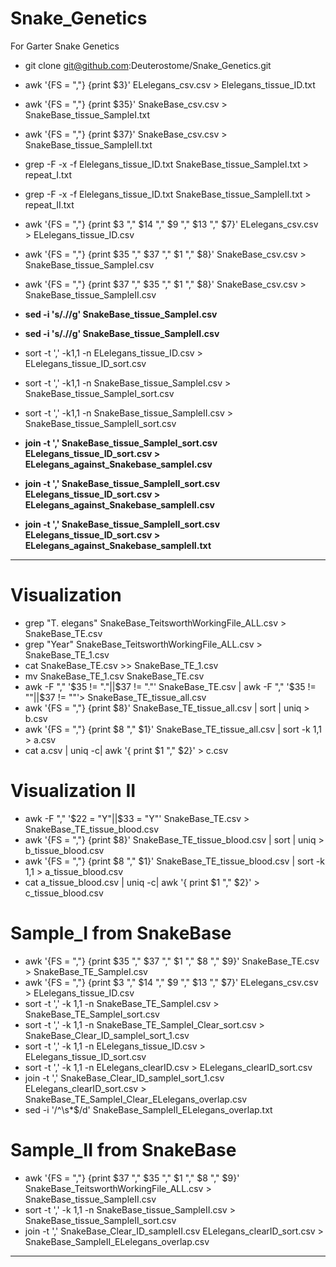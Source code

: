 # Snake_Genetics
For Garter Snake Genetics

- git clone git@github.com:Deuterostome/Snake_Genetics.git
- awk '{FS = ","} {print $3}' ELelegans_csv.csv > Elelegans_tissue_ID.txt
- awk '{FS = ","} {print $35}' SnakeBase_csv.csv > SnakeBase_tissue_SampleI.txt
- awk '{FS = ","} {print $37}' SnakeBase_csv.csv > SnakeBase_tissue_SampleII.txt
- grep -F -x -f Elelegans_tissue_ID.txt SnakeBase_tissue_SampleI.txt > repeat_I.txt
- grep -F -x -f Elelegans_tissue_ID.txt SnakeBase_tissue_SampleII.txt > repeat_II.txt

- awk '{FS = ","} {print $3 "," $14 "," $9 "," $13 "," $7}' ELelegans_csv.csv > ELelegans_tissue_ID.csv
- awk '{FS = ","} {print $35 "," $37 "," $1 "," $8}' SnakeBase_csv.csv > SnakeBase_tissue_SampleI.csv
- awk '{FS = ","} {print $37 "," $35 "," $1 "," $8}' SnakeBase_csv.csv > SnakeBase_tissue_SampleII.csv
- **sed -i 's/.//g' SnakeBase_tissue_SampleI.csv**
- **sed -i 's/.//g' SnakeBase_tissue_SampleII.csv**
- sort -t ',' -k1,1 -n ELelegans_tissue_ID.csv > ELelegans_tissue_ID_sort.csv
- sort -t ',' -k1,1 -n SnakeBase_tissue_SampleI.csv > SnakeBase_tissue_SampleI_sort.csv
- sort -t ',' -k1,1 -n SnakeBase_tissue_SampleII.csv > SnakeBase_tissue_SampleII_sort.csv
- **join -t ',' SnakeBase_tissue_SampleI_sort.csv ELelegans_tissue_ID_sort.csv > ELelegans_against_Snakebase_sampleI.csv**
- **join -t ',' SnakeBase_tissue_SampleII_sort.csv ELelegans_tissue_ID_sort.csv > ELelegans_against_Snakebase_sampleII.csv**
- **join -t ',' SnakeBase_tissue_SampleII_sort.csv ELelegans_tissue_ID_sort.csv > ELelegans_against_Snakebase_sampleII.txt**
____________________________________________________________________________________________________________________________

# Visualization
- grep "T. elegans" SnakeBase_TeitsworthWorkingFile_ALL.csv > SnakeBase_TE.csv
- grep "Year" SnakeBase_TeitsworthWorkingFile_ALL.csv > SnakeBase_TE_1.csv
- cat SnakeBase_TE.csv >> SnakeBase_TE_1.csv
- mv SnakeBase_TE_1.csv SnakeBase_TE.csv
- awk -F "," '$35 != "."||$37 != "."' SnakeBase_TE.csv | awk -F "," '$35 != ""||$37 != ""'> SnakeBase_TE_tissue_all.csv
- awk '{FS = ","} {print $8}' SnakeBase_TE_tissue_all.csv | sort | uniq > b.csv
- awk '{FS = ","} {print $8 "," $1}' SnakeBase_TE_tissue_all.csv | sort -k 1,1 > a.csv
- cat a.csv | uniq -c| awk '{ print $1 "," $2}' > c.csv

# Visualization II
- awk -F "," '$22 = "Y"||$33 = "Y"' SnakeBase_TE.csv > SnakeBase_TE_tissue_blood.csv
- awk '{FS = ","} {print $8}' SnakeBase_TE_tissue_blood.csv | sort | uniq > b_tissue_blood.csv
- awk '{FS = ","} {print $8 "," $1}' SnakeBase_TE_tissue_blood.csv | sort -k 1,1 > a_tissue_blood.csv
- cat a_tissue_blood.csv | uniq -c| awk '{ print $1 "," $2}' > c_tissue_blood.csv




# Sample_I from SnakeBase
- awk '{FS = ","} {print $35 "," $37 "," $1 "," $8 "," $9}' SnakeBase_TE.csv > SnakeBase_TE_SampleI.csv
- awk '{FS = ","} {print $3 "," $14 "," $9 "," $13 "," $7}' ELelegans_csv.csv > ELelegans_tissue_ID.csv
- sort -t ',' -k 1,1 -n SnakeBase_TE_SampleI.csv > SnakeBase_TE_SampleI_sort.csv
- sort -t ',' -k 1,1 -n SnakeBase_TE_SampleI_Clear_sort.csv > SnakeBase_Clear_ID_sampleI_sort_1.csv
- sort -t ',' -k 1,1 -n ELelegans_tissue_ID.csv > ELelegans_tissue_ID_sort.csv
- sort -t ',' -k 1,1 -n ELelegans_clearID.csv > ELelegans_clearID_sort.csv
- join -t ',' SnakeBase_Clear_ID_sampleI_sort_1.csv ELelegans_clearID_sort.csv > SnakeBase_TE_SampleI_Clear_ELelegans_overlap.csv
- sed -i '/^\s*$/d' SnakeBase_SampleII_ELelegans_overlap.txt

# Sample_II from SnakeBase
- awk '{FS = ","} {print $37 "," $35 "," $1 "," $8 "," $9}' SnakeBase_TeitsworthWorkingFile_ALL.csv > SnakeBase_tissue_SampleII.csv
- sort -t ',' -k 1,1 -n SnakeBase_tissue_SampleII.csv > SnakeBase_tissue_SampleII_sort.csv
- join -t ',' SnakeBase_Clear_ID_sampleII.csv ELelegans_clearID_sort.csv > SnakeBase_SampleII_ELelegans_overlap.csv
____________________________________________________________________________________________________________________________
